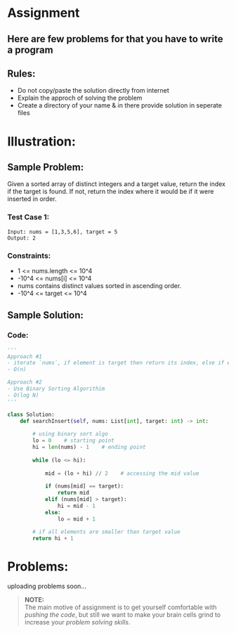 # Assignment
## Here are few problems for that you have to write a program
## Rules:
- Do not copy/paste the solution directly from internet
- Explain the approch of solving the problem
- Create a directory of your name & in there provide solution in seperate files

# Illustration:
## Sample Problem:
Given a sorted array of distinct integers and a target value, return the index if the target is found. If not, return the index where it would be if it were inserted in order.

### Test Case 1:
```
Input: nums = [1,3,5,6], target = 5
Output: 2
```
### Constraints:
- 1 <= nums.length <= 10^4
- -10^4 <= nums[i] <= 10^4
- nums contains distinct values sorted in ascending order.
- -10^4 <= target <= 10^4

## Sample Solution:
### Code:
```py
'''
Approach #1
- iterate `nums`, if element is target then return its index, else if element exceeds target then return its index
- O(n)

Approach #2
- Use Binary Sorting Algorithim
- O(log N)
'''

class Solution:
    def searchInsert(self, nums: List[int], target: int) -> int:
        
        # using binary sort algo
        lo = 0    # starting point
        hi = len(nums) - 1    # ending point
                
        while (lo <= hi):
            
            mid = (lo + hi) // 2    # accessing the mid value
            
            if (nums[mid] == target):
                return mid
            elif (nums[mid] > target):
                hi = mid - 1
            else:
                lo = mid + 1
        
        # if all elements are smaller than target value
        return hi + 1
```

# Problems:
uploading problems soon...


>**NOTE:** <br> The main motive of assignment is to get yourself comfortable with *pushing the code*, but still we want to make your brain cells grind to increase your *problem solving skills*.